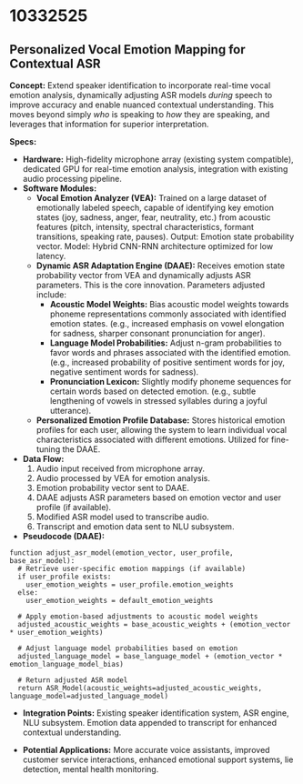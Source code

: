 # 10332525

## Personalized Vocal Emotion Mapping for Contextual ASR

**Concept:** Extend speaker identification to incorporate real-time vocal emotion analysis, dynamically adjusting ASR models *during* speech to improve accuracy and enable nuanced contextual understanding. This moves beyond simply *who* is speaking to *how* they are speaking, and leverages that information for superior interpretation.

**Specs:**

*   **Hardware:** High-fidelity microphone array (existing system compatible), dedicated GPU for real-time emotion analysis, integration with existing audio processing pipeline.
*   **Software Modules:**
    *   **Vocal Emotion Analyzer (VEA):** Trained on a large dataset of emotionally labeled speech, capable of identifying key emotion states (joy, sadness, anger, fear, neutrality, etc.) from acoustic features (pitch, intensity, spectral characteristics, formant transitions, speaking rate, pauses). Output: Emotion state probability vector.  Model: Hybrid CNN-RNN architecture optimized for low latency.
    *   **Dynamic ASR Adaptation Engine (DAAE):** Receives emotion state probability vector from VEA and dynamically adjusts ASR parameters. This is the core innovation. Parameters adjusted include:
        *   **Acoustic Model Weights:**  Bias acoustic model weights towards phoneme representations commonly associated with identified emotion states. (e.g., increased emphasis on vowel elongation for sadness, sharper consonant pronunciation for anger).
        *   **Language Model Probabilities:** Adjust n-gram probabilities to favor words and phrases associated with the identified emotion. (e.g., increased probability of positive sentiment words for joy, negative sentiment words for sadness).
        *   **Pronunciation Lexicon:**  Slightly modify phoneme sequences for certain words based on detected emotion.  (e.g., subtle lengthening of vowels in stressed syllables during a joyful utterance).
    *   **Personalized Emotion Profile Database:** Stores historical emotion profiles for each user, allowing the system to learn individual vocal characteristics associated with different emotions. Utilized for fine-tuning the DAAE.
*   **Data Flow:**
    1.  Audio input received from microphone array.
    2.  Audio processed by VEA for emotion analysis.
    3.  Emotion probability vector sent to DAAE.
    4.  DAAE adjusts ASR parameters based on emotion vector and user profile (if available).
    5.  Modified ASR model used to transcribe audio.
    6.  Transcript and emotion data sent to NLU subsystem.
*   **Pseudocode (DAAE):**

```
function adjust_asr_model(emotion_vector, user_profile, base_asr_model):
  # Retrieve user-specific emotion mappings (if available)
  if user_profile exists:
    user_emotion_weights = user_profile.emotion_weights
  else:
    user_emotion_weights = default_emotion_weights

  # Apply emotion-based adjustments to acoustic model weights
  adjusted_acoustic_weights = base_acoustic_weights + (emotion_vector * user_emotion_weights)

  # Adjust language model probabilities based on emotion
  adjusted_language_model = base_language_model + (emotion_vector * emotion_language_model_bias)

  # Return adjusted ASR model
  return ASR_Model(acoustic_weights=adjusted_acoustic_weights, language_model=adjusted_language_model)
```

*   **Integration Points:** Existing speaker identification system, ASR engine, NLU subsystem.  Emotion data appended to transcript for enhanced contextual understanding.

*   **Potential Applications:** More accurate voice assistants, improved customer service interactions, enhanced emotional support systems, lie detection, mental health monitoring.